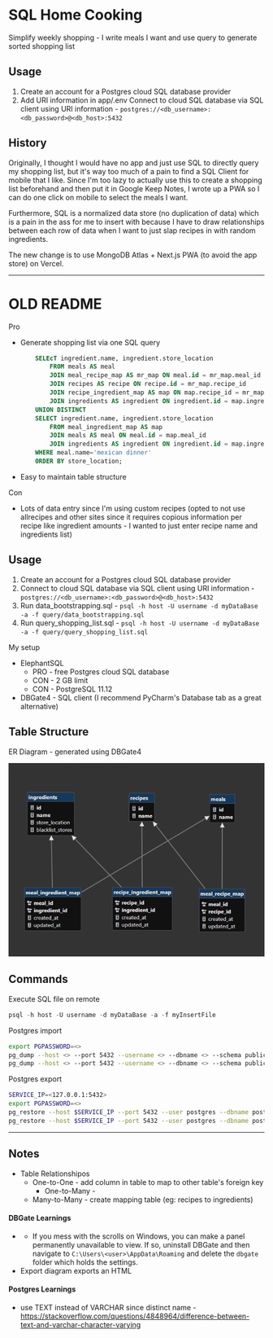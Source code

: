 # SQL Home Cooking
Simplify weekly shopping - I write meals I want and use query to generate sorted shopping list

## Usage
1. Create an account for a Postgres cloud SQL database provider
2. Add URI information in app/.env Connect to cloud SQL database via SQL client using URI information - `postgres://<db_username>:<db_password>@<db_host>:5432`



## History
Originally, I thought I would have no app and just use SQL to directly query my shopping list, but it's way too much of a pain to find a SQL Client for mobile that I like. Since I'm too lazy to actually use this to create a shopping list beforehand and then put it in Google Keep Notes, I wrote up a PWA so I can do one click on mobile to select the meals I want.

Furthermore, SQL is a normalized data store (no duplication of data) which is a pain in the ass for me to insert with because I have to draw relationships between each row of data when I want to just slap recipes in with random ingredients.

The new change is to use MongoDB Atlas + Next.js PWA (to avoid the app store) on Vercel.

---

# OLD README
Pro
- Generate shopping list via one SQL query
	```sql
		SELEcT ingredient.name, ingredient.store_location
			FROM meals AS meal
			JOIN meal_recipe_map AS mr_map ON meal.id = mr_map.meal_id
			JOIN recipes AS recipe ON recipe.id = mr_map.recipe_id
			JOIN recipe_ingredient_map AS map ON map.recipe_id = mr_map.recipe_id
			JOIN ingredients AS ingredient ON ingredient.id = map.ingredient_id
		UNION DISTINCT
		SELECT ingredient.name, ingredient.store_location
			FROM meal_ingredient_map AS map 
			JOIN meals AS meal ON meal.id = map.meal_id
			JOIN ingredients AS ingredient ON ingredient.id = map.ingredient_id
		WHERE meal.name='mexican dinner'
		ORDER BY store_location;
	```
- Easy to maintain table structure
  
Con
- Lots of data entry since I'm using custom recipes (opted to not use allrecipes and other sites since it requires copious information per recipe like ingredient amounts - I wanted to just enter recipe name and ingredients list)

## Usage
1. Create an account for a Postgres cloud SQL database provider
2. Connect to cloud SQL database via SQL client using URI information - `postgres://<db_username>:<db_password>@<db_host>:5432`
3. Run data_bootstrapping.sql - `psql -h host -U username -d myDataBase -a -f query/data_bootstrapping.sql`
4. Run query_shopping_list.sql - `psql -h host -U username -d myDataBase -a -f query/query_shopping_list.sql`

My setup
- ElephantSQL
  - PRO - free Postgres cloud SQL database
  - CON - 2 GB limit
  - CON - PostgreSQL 11.12
- DBGate4 - SQL client (I recommend PyCharm's Database tab as a great alternative)

## Table Structure
ER Diagram - generated using DBGate4

![er_diagram.png](/er_diagram.png)

## Commands
Execute SQL file on remote
```sql
psql -h host -U username -d myDataBase -a -f myInsertFile
```

Postgres import
```bash
export PGPASSWORD=<>
pg_dump --host <> --port 5432 --username <> --dbname <> --schema public --format custom --schema-only --file schema.dump --no-privileges --no-security-labels --no-tablespaces --verbose
pg_dump --host <> --port 5432 --username <> --dbname <> --schema public --format custom --data-only --file data.dump --no-privileges --no-security-labels --no-tablespaces --verbose
```

Postgres export
```bash
SERVICE_IP=<127.0.0.1:5432>
export PGPASSWORD=<>
pg_restore --host $SERVICE_IP --port 5432 --user postgres --dbname postgres --no-owner --no-privileges --no-security-labels --clean --if-exists --verbose schema.dump
pg_restore --host $SERVICE_IP --port 5432 --user postgres --dbname postgres --no-owner --no-privileges --no-security-labels --clean --if-exists --disable-triggers --verbose data.dump
```

---

## Notes
- Table Relationshipos
  - One-to-One - add column in table to map to other table's foreign key
	- One-to-Many -
  - Many-to-Many - create mapping table (eg: recipes to ingredients) 

#### DBGate Learnings
- - If you mess with the scrolls on Windows, you can make a panel permanently unavailable to view. If so, uninstall DBGate and then navigate to `C:\Users\<user>\AppData\Roaming` and delete the `dbgate` folder which holds the settings.
- Export diagram exports an HTML

#### Postgres Learnings
- use TEXT instead of VARCHAR since distinct name - https://stackoverflow.com/questions/4848964/difference-between-text-and-varchar-character-varying


